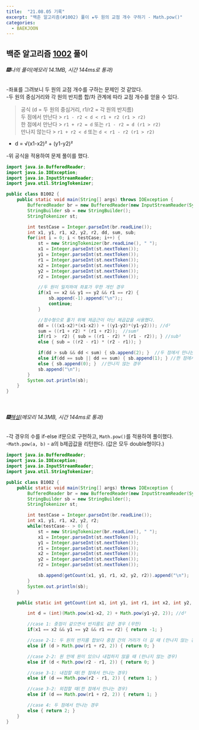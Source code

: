 ```yaml
---
title:  "21.08.05 기록"
excerpt: "백준 알고리즘(#1002) 풀이 ★두 원의 교점 개수 구하기 - Math.pow()"
categories:
  - BAEKJOON
---
```



## 백준 알고리즘 [1002](https://www.acmicpc.net/problem/1002) 풀이

###### 🎆나의 풀이(메모리 14.1MB, 시간 144ms로 통과) <br/>
-좌표를 그려보니 두 원의 교점 개수를 구하는 문제인 것 같았다.<br>
-두 원의 중심거리와 각 원의 반지름 합/차 관계에 따라 교점 개수를 얻을 수 있다.<br>
> 공식 (d = 두 원의 중심거리, r1/r2 = 각 원의 반지름) <br>
두 점에서 만난다 > `r1 - r2 < d < r1 + r2 (r1 > r2)` <br>
한 점에서 만난다 > `r1 + r2 = d` 또는 `r1 - r2 = d (r1 > r2)` <br>
만나지 않는다 > `r1 + r2 < d` 또는 `d < r1 - r2 (r1 > r2)` <br>
* d = √(x1-x2)² + (y1-y2)²

-위 공식을 적용하여 문제 풀이를 했다.<br>

  ```java
  import java.io.BufferedReader;
  import java.io.IOException;
  import java.io.InputStreamReader;
  import java.util.StringTokenizer;

  public class B1002 {
      public static void main(String[] args) throws IOException {
          BufferedReader br = new BufferedReader(new InputStreamReader(System.in));
          StringBuilder sb = new StringBuilder();
          StringTokenizer st;

          int testCase = Integer.parseInt(br.readLine());
          int x1, y1, r1, x2, y2, r2, dd, sum, sub;
          for(int i = 0; i < testCase; i++) {
              st = new StringTokenizer(br.readLine(), " ");
              x1 = Integer.parseInt(st.nextToken());
              y1 = Integer.parseInt(st.nextToken());
              r1 = Integer.parseInt(st.nextToken());
              x2 = Integer.parseInt(st.nextToken());
              y2 = Integer.parseInt(st.nextToken());
              r2 = Integer.parseInt(st.nextToken());

              //두 원이 일치하여 좌표가 무한 개인 경우
              if(x1 == x2 && y1 == y2 && r1 == r2) {
                  sb.append(-1).append("\n");;
                  continue;
              }

              //정수형으로 풀기 위해 제곱근이 아닌 제곱값을 사용했다.
              dd = (((x1-x2)*(x1-x2)) + ((y1-y2)*(y1-y2))); //d²
              sum = ((r1 + r2) * (r1 + r2));  //sum²
              if(r1 >  r2) { sub = ((r1 - r2) * (r1 - r2)); } //sub²
              else { sub = ((r2 - r1) * (r2 - r1)); }

              if(dd > sub && dd < sum) { sb.append(2); }  //두 점에서 만나는 경우
              else if(dd == sub || dd == sum) { sb.append(1); } //한 점에서 만나는 경우
              else { sb.append(0); }  //만나지 않는 경우
              sb.append("\n");
          }
          System.out.println(sb);
      }
  }
  ```

<br>

  ###### 🎆[해설](https://st-lab.tistory.com/90)(메모리 14.3MB, 시간 144ms로 통과) <br/>
  -각 경우의 수를 if-else if문으로 구현하고, `Math.pow()`를 적용하여 풀이했다.<br>
  -`Math.pow(a, b)` -  a의 b제곱값을 리턴한다. (값은 모두 double형이다.)<br>

  ```java
  import java.io.BufferedReader;
  import java.io.IOException;
  import java.io.InputStreamReader;
  import java.util.StringTokenizer;

  public class B1002 {
      public static void main(String[] args) throws IOException {
          BufferedReader br = new BufferedReader(new InputStreamReader(System.in));
          StringBuilder sb = new StringBuilder();
          StringTokenizer st;

          int testCase = Integer.parseInt(br.readLine());
          int x1, y1, r1, x2, y2, r2;
          while(testCase-- > 0) {
              st = new StringTokenizer(br.readLine(), " ");
              x1 = Integer.parseInt(st.nextToken());
              y1 = Integer.parseInt(st.nextToken());
              r1 = Integer.parseInt(st.nextToken());
              x2 = Integer.parseInt(st.nextToken());
              y2 = Integer.parseInt(st.nextToken());
              r2 = Integer.parseInt(st.nextToken());

              sb.append(getCount(x1, y1, r1, x2, y2, r2)).append("\n");
          }
          System.out.println(sb);
      }

      public static int getCount(int x1, int y1, int r1, int x2, int y2, int r2) {

          int d = (int)(Math.pow(x1-x2, 2) + Math.pow(y1-y2, 2)); //d²

          //case 1: 중점이 같으면서 반지름도 같은 경우 (무한)
          if(x1 == x2 && y1 == y2 && r1 == r2) { return -1; }

          //case 2-1: 두 원의 반지름 합보다 중점 간의 거리가 더 길 때 (만나지 않는 경우)
          else if (d > Math.pow(r1 + r2, 2)) { return 0; }

          //case 2-2: 원 안에 원이 있으나 내접하지 않을 때 (만나지 않는 경우)
          else if (d < Math.pow(r2 - r1, 2)) { return 0; }

          //case 3-1: 내접할 때(한 점에서 만나는 경우)
          else if (d == Math.pow(r2 - r1, 2)) { return 1; }

          //case 3-2: 외접할 때(한 점에서 만나는 경우)
          else if (d == Math.pow(r1 + r2, 2)) { return 1; }

          //case 4: 두 점에서 만나는 경우
          else { return 2; }
      }
  }
  ```
